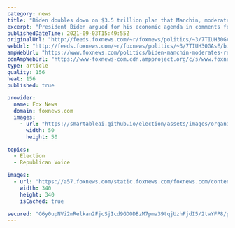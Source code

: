```yaml
---
category: news
title: "Biden doubles down on $3.5 trillion plan that Manchin, moderate Dems oppose: 'Not about short term stimulus'"
excerpt: "President Biden argued for his economic agenda in comments following the release of the latest jobs report."
publishedDateTime: 2021-09-03T15:49:55Z
originalUrl: "http://feeds.foxnews.com/~r/foxnews/politics/~3/7TIUH30GAsE/biden-manchin-moderates-reconciliation-stimulus-jobs-september"
webUrl: "http://feeds.foxnews.com/~r/foxnews/politics/~3/7TIUH30GAsE/biden-manchin-moderates-reconciliation-stimulus-jobs-september"
ampWebUrl: "https://www.foxnews.com/politics/biden-manchin-moderates-reconciliation-stimulus-jobs-september.amp"
cdnAmpWebUrl: "https://www-foxnews-com.cdn.ampproject.org/c/s/www.foxnews.com/politics/biden-manchin-moderates-reconciliation-stimulus-jobs-september.amp"
type: article
quality: 156
heat: 156
published: true

provider:
  name: Fox News
  domain: foxnews.com
  images:
    - url: "https://smartableai.github.io/election/assets/images/organizations/foxnews.com-50x50.jpg"
      width: 50
      height: 50

topics:
  - Election
  - Republican Voice

images:
  - url: "https://a57.foxnews.com/static.foxnews.com/foxnews.com/content/uploads/2020/01/340/340/Screen-Shot-2020-01-15-at-11.36.03-AM.png?ve=1&tl=1"
    width: 340
    height: 340
    isCached: true

secured: "G6y0upNVi2mRelkan2FjcSjIcd9GDODBzM7pma39tqjUzhFjdI5/2twYFP8/pkZZ9Z62S32wUpNoWMmgLP7P3bwkQMfXdFvaCCXYgzkySKFfm4XSNhwRiDqkeIBJrfx57VhNJq+bBMvR7cmm/H7EjU7ulkMJvbcICIcJFsiGjetqQVEQPLe9sc7WscOOrXFJlktjQ71/9MlS2MaKRQ6xbkCg+56fe466Z1sVsep/AjGlqzmF55A7hys0h6DUttlvMa2EsFsQcyjhyIgoW3xwMy0O21JrwHkZueh4MTMEXh7R6lctE3qhslBGFmAtj2bv+ro8gpfwmht6dF3pTK9f4TBQNWo9JfaMWvGb4qfIslI=;1KVd1XmpF5LnQ7JTniWnGw=="
---
```


